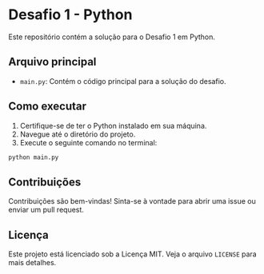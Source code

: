 # Desafio 1 - Python

Este repositório contém a solução para o Desafio 1 em Python.

## Arquivo principal

- `main.py`: Contém o código principal para a solução do desafio.

## Como executar

1. Certifique-se de ter o Python instalado em sua máquina.
2. Navegue até o diretório do projeto.
3. Execute o seguinte comando no terminal:

```sh
python main.py
```

## Contribuições

Contribuições são bem-vindas! Sinta-se à vontade para abrir uma issue ou enviar um pull request.

## Licença

Este projeto está licenciado sob a Licença MIT. Veja o arquivo `LICENSE` para mais detalhes.